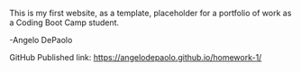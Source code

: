 This is my first website, as a template, placeholder for a portfolio of work as a Coding Boot Camp student.

-Angelo DePaolo

GitHub Published link:
https://angelodepaolo.github.io/homework-1/